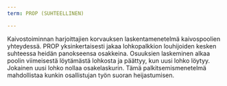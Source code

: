 ```yaml
---
term: PROP (SUHTEELLINEN)

---
```

Kaivostoiminnan harjoittajien korvauksen laskentamenetelmä kaivospoolien yhteydessä. PROP yksinkertaisesti jakaa lohkopalkkion louhijoiden kesken suhteessa heidän panokseensa osakkeina. Osuuksien laskeminen alkaa poolin viimeisestä löytämästä lohkosta ja päättyy, kun uusi lohko löytyy. Jokainen uusi lohko nollaa osakelaskurin. Tämä palkitsemismenetelmä mahdollistaa kunkin osallistujan työn suoran heijastumisen.
